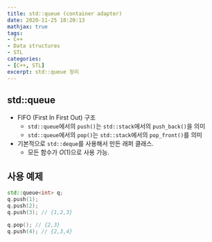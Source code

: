 ```yaml
---
title: std::queue (container adapter)
date: 2020-11-25 18:20:13
mathjax: true
tags: 
- C++
- Data structures
- STL
categories: 
- [C++, STL]
excerpt: std::queue 정리
---
```


## std::queue

- FIFO (First In First Out) 구조
  - `std::queue`에서의 `push()`는 `std::stack`에서의 `push_back()`을 의미
  - `std::queue`에서의 `pop()`는 `std::stack`에서의 `pop_front()`를 의미
- 기본적으로 `std::deque`를 사용해서 만든 래퍼 클래스.
  - 모든 함수가 $O(1)$으로 사용 가능. 

## 사용 예제

```cpp
std::queue<int> q;
q.push(1);
q.push(2);
q.push(3); // {1,2,3}

q.pop(); // {2,3}
q.push(4); // {2,3,4}



```